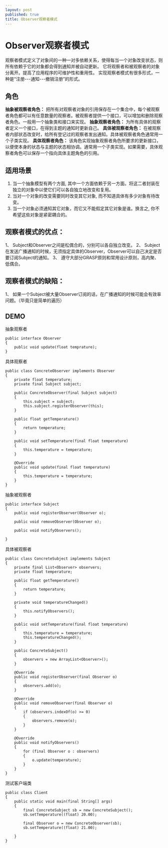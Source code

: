 ```yaml
---
layout: post
published: true
title: Observer观察者模式
---
```

# Observer观察者模式

观察者模式定义了对象间的一种一对多依赖关系，使得每当一个对象改变状态，则所有依赖于它的对象都会得到通知并被自动更新。
它将观察者和被观察者的对象分离开。提高了应用程序的可维护性和重用性。
实现观察者模式有很多形式，一种是“注册---通知---撤销注册”的形式。

## 角色

**抽象被观察者角色：**
把所有对观察者对象的引用保存在一个集合中，每个被观察者角色都可以有任意数量的观察者。被观察者提供一个接口，可以增加和删除观察者角色。一般用一个抽象类和接口来实现。
**抽象观察者角色：**
为所有具体的观察者定义一个接口，在得到主题的通知时更新自己。
**具体被观察者角色：**
在被观察者内部状态改变时，给所有登记过的观察者发出通知。具体被观察者角色通常用一个子类实现。
**具体观察者角色：**
该角色实现抽象观察者角色所要求的更新接口，以便使本身的状态与主题的状态相协调。通常用一个子类实现。如果需要，具体观察者角色可以保存一个指向具体主题角色的引用。

## 适用场景

1) 当一个抽象模型有两个方面, 其中一个方面依赖于另一方面。将这二者封装在独立的对象中以使它们可以各自独立地改变和复用。
2) 当对一个对象的改变需要同时改变其它对象, 而不知道具体有多少对象有待改变。
3) 当一个对象必须通知其它对象，而它又不能假定其它对象是谁。换言之, 你不希望这些对象是紧密耦合的。

## 观察者模式的优点：

1、 Subject和Observer之间是松偶合的，分别可以各自独立改变。
2、 Subject在发送广播通知的时候，无须指定具体的Observer，Observer可以自己决定是否要订阅Subject的通知。
3、 遵守大部分GRASP原则和常用设计原则，高内聚、低偶合。

## 观察者模式的缺陷：

1、 如果一个Subject被大量Observer订阅的话，在广播通知的时候可能会有效率问题。（毕竟只是简单的遍历）

## DEMO

抽象观察者

    public interface Observer
    {
        public void update(float temprature);
    }

具体观察者

    public class ConcreteObserver implements Observer
    {
        private float temperature;
        private final Subject subject;

        public ConcreteObserver(final Subject subject)
        {
            this.subject = subject;
            this.subject.registerObserver(this);
        }

        public float getTemperature()
        {
            return temperature;
        }

        public void setTemperature(final float temperature)
        {
            this.temperature = temperature;
        }

        @Override
        public void update(final float temperature)
        {
            this.temperature = temperature;
        }
    }

抽象被观察者

    public interface Subject
    {
        public void registerObserver(Observer o);

        public void removeObserver(Observer o);

        public void notifyObservers();

    }

具体被观察者

    public class ConcreteSubject implements Subject
    {
        private final List<Observer> observers;
        private float temperature;

        public float getTemperature()
        {
            return temperature;
        }

        private void temperatureChanged()
        {
            this.notifyObservers();
        }

        public void setTemperature(final float temperature)
        {
            this.temperature = temperature;
            this.temperatureChanged();
        }

        public ConcreteSubject()
        {
            observers = new ArrayList<Observer>();
        }

        @Override
        public void registerObserver(final Observer o)
        {
            observers.add(o);
        }

        @Override
        public void removeObserver(final Observer o)
        {
            if (observers.indexOf(o) >= 0)
            {
                observers.remove(o);
            }
        }

        @Override
        public void notifyObservers()
        {
            for (final Observer o : observers)
            {
                o.update(temperature);
            }
        }
    }

测试客户端类

    public class Client
    {
        public static void main(final String[] args)
        {
            final ConcreteSubject sb = new ConcreteSubject();
            sb.setTemperature((float) 20.00);

            final Observer o = new ConcreteObserver(sb);
            sb.setTemperature((float) 21.00);

        }
    }